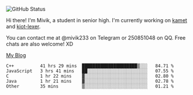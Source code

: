 ![GitHub Status](https://github-readme-stats.vercel.app/api?show_icons=true&username=Mivik)

Hi there! I'm Mivik, a student in senior high. I'm currently working on [kamet](https://github.com/Mivik/kamet) and [kiot-lexer](https://github.com/KiotLand/kiot-lexer).

You can contact me at @mivik233 on Telegram or 250851048 on QQ. Free chats are also welcome! XD

[My Blog](https://mivik.gitee.io)

<!--START_SECTION:waka-->
```text
C++          41 hrs 29 mins  █████████████████████▒░░░   84.71 % 
JavaScript   3 hrs 41 mins   ██░░░░░░░░░░░░░░░░░░░░░░░   07.55 % 
C            1 hr 22 mins    ▓░░░░░░░░░░░░░░░░░░░░░░░░   02.80 % 
Java         1 hr 21 mins    ▓░░░░░░░░░░░░░░░░░░░░░░░░   02.78 % 
Other        35 mins         ▒░░░░░░░░░░░░░░░░░░░░░░░░   01.21 % 
```
<!--END_SECTION:waka-->
